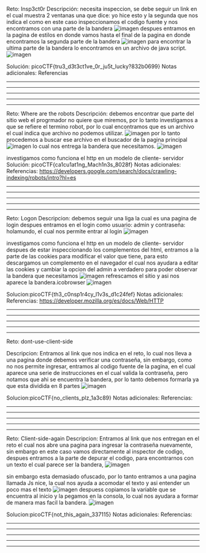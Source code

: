 

Reto: Insp3ct0r
Descripción: necesita inspeccion,
 se debe seguir un link en el cual muestra 2 ventanas una que dice: yo hice esto y la segunda que nos indica el como en este caso inspeccionamos el codigo fuente y nos encontramos con una parte de la bandera 
 ![imagen](https://github.com/user-attachments/assets/bac090a4-5606-4c50-8bbe-7a5c56031736)
despues entramos en la pagina de estilos en donde vamos hasta el final de la pagina en donde encontramos la segunda parte de la bandera
![imagen](https://github.com/user-attachments/assets/ed3c1397-7dae-4214-9f91-d10964044d92)
para encontrar la ultima parte de la bandera lo encontramos en un archivo de java script.
![imagen](https://github.com/user-attachments/assets/fe849696-3cce-4c16-99db-0718643de52b)


Solución:  picoCTF{tru3_d3t3ct1ve_0r_ju5t_lucky?832b0699}
Notas adicionales:
Referencias

__________________________________________________________________________________________________________________
__________________________________________________________________________________________________________________
__________________________________________________________________________________________________________________
__________________________________________________________________________________________________________________
__________________________________________________________________________________________________________________

Reto: Where are the robots
Descripción: debemos encontrar que parte del sitio web el progrmador no quiere que miremos, por lo tanto investigamos a que se refiere el termino robot, por lo cual encontramos que es un archivo el cual indica que archivo no podemos utilizar.
![imagen](https://github.com/user-attachments/assets/2c12b923-9159-458b-b39c-067ab0f221e1)
por lo tanto procedemos a buscar ese archivo en el buscador de la pagina principal
![imagen](https://github.com/user-attachments/assets/67ba5d3a-4115-4faf-83b8-2b835510c2d6)
lo cual nos entrega la bandera que necesitamos.
![imagen](https://github.com/user-attachments/assets/3af712f8-f3ac-41c9-b2a4-3c7569ce56ae)

investigamos como funciona el http en un modelo de cliente- servidor
Solución:  picoCTF{ca1cu1at1ng_Mach1n3s_8028f} 
Notas adicionales:
Referencias:
https://developers.google.com/search/docs/crawling-indexing/robots/intro?hl=es


__________________________________________________________________________________________________________________
__________________________________________________________________________________________________________________
__________________________________________________________________________________________________________________
__________________________________________________________________________________________________________________
__________________________________________________________________________________________________________________

Reto: Logon
Descripcion: debemos seguir una liga la cual es una pagina de login despues entramos en el login como usuario: admin y contraseña: holamundo, el cual nos permite entrar al login 
![imagen](https://github.com/user-attachments/assets/599b09e1-1fe2-44c7-94fd-5543fbfcdd48)

investigamos como funciona el http en un modelo de cliente- servidor
despues de estar inspeccionando los complementos del html, entramos a la parte de las cookies para modificar el valor que tiene, para esto descargamos un complemento en el navegador el cual nos ayudara a editar las cookies y cambiar la opcion del admin a verdadero para poder observar la bandera que necesitamos 
![imagen](https://github.com/user-attachments/assets/064e5f69-f931-4cb9-834a-927d271f45d5)
refrescamos el sitio y asi nos aparece la bandera.icobrowser
![imagen](https://github.com/user-attachments/assets/7906384a-eedf-4938-8a04-eb9b9835e302)


Solucion:picoCTF{th3_c0nsp1r4cy_l1v3s_d1c24fef}
Notas adicionales:
Referencias:
https://developer.mozilla.org/es/docs/Web/HTTP


__________________________________________________________________________________________________________________
__________________________________________________________________________________________________________________
__________________________________________________________________________________________________________________
__________________________________________________________________________________________________________________
__________________________________________________________________________________________________________________
Reto: dont-use-client-side

Descripcion:
Entramos al link que nos indica en el reto, lo cual nos lleva a una pagina donde debemos verificar una contraseña, sin embargo, como no nos permite ingresar, entramos al codigo fuente de la pagina, en el cual aparece una serie de instrucciones en el cual valida la contraseña, pero notamos que ahi se encuentra la bandera, por lo tanto debemos formarla ya que esta dividida en 8 partes
![imagen](https://github.com/user-attachments/assets/3e621865-eb44-436e-a9b7-3764424dd66a)

Solucion:picoCTF{no_clients_plz_1a3c89}
Notas adicionales:
Referencias:

__________________________________________________________________________________________________________________
__________________________________________________________________________________________________________________
__________________________________________________________________________________________________________________
__________________________________________________________________________________________________________________
__________________________________________________________________________________________________________________
Reto: Client-side-again
Descripcion: Entramos al link que nos entregan en el reto el cual nos abre una pagina para ingresar la contraseña nuevamente, sin embargo en este caso vamos directamente al inspector de codigo, despues entramos a la parte de depurar el codigo, para encontrarnos con un texto el cual parece ser la bandera, 
![imagen](https://github.com/user-attachments/assets/1128da0a-8ad0-48ff-9975-efb097ce7ba5)

sin embargo esta demasiado ofuscado, por lo tanto entramos a una pagina llamada  Js nice, la cual nos ayuda a acomodar el texto y asi entender un poco mas el texto
![imagen](https://github.com/user-attachments/assets/0b099456-3bb0-43e6-a33c-a806ca179229)
 despuess copiamos la variable que se encuentra al inicio y la pegamos en la consola, lo cual nos ayudara a formar de manera mas facil la bandera.
 ![imagen](https://github.com/user-attachments/assets/a7301bd5-13b7-4a6e-9595-e6c695384b3d)


Solucion:picoCTF{not_this_again_337115}
Notas adicionales:
Referencias:

__________________________________________________________________________________________________________________
__________________________________________________________________________________________________________________
__________________________________________________________________________________________________________________
__________________________________________________________________________________________________________________
__________________________________________________________________________________________________________________
